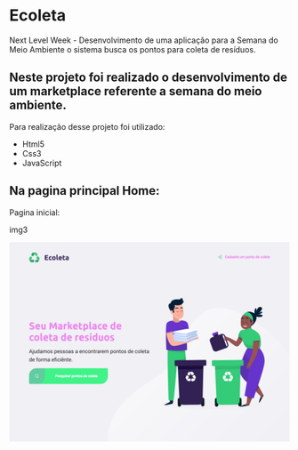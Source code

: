 # Ecoleta
Next Level Week - Desenvolvimento de uma aplicação para a Semana do Meio Ambiente o sistema busca os pontos para coleta de resíduos.  

## Neste projeto foi realizado o desenvolvimento de um marketplace referente a semana do meio ambiente.

 Para realização desse projeto foi utilizado:

  - Html5  <br>
  - Css3 <br>
  - JavaScript <br>

## Na pagina principal Home:

Pagina inicial:

img3

![Primeira tela!](/imgportfolio/Eco1.1.png " home")
